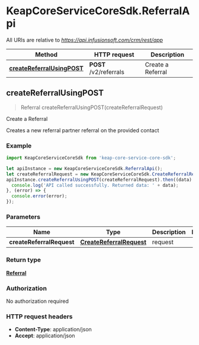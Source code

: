 # KeapCoreServiceCoreSdk.ReferralApi

All URIs are relative to *https://api.infusionsoft.com/crm/rest/app*

Method | HTTP request | Description
------------- | ------------- | -------------
[**createReferralUsingPOST**](ReferralApi.md#createReferralUsingPOST) | **POST** /v2/referrals | Create a Referral



## createReferralUsingPOST

> Referral createReferralUsingPOST(createReferralRequest)

Create a Referral

Creates a new referral partner referral on the provided contact

### Example

```javascript
import KeapCoreServiceCoreSdk from 'keap-core-service-core-sdk';

let apiInstance = new KeapCoreServiceCoreSdk.ReferralApi();
let createReferralRequest = new KeapCoreServiceCoreSdk.CreateReferralRequest(); // CreateReferralRequest | request
apiInstance.createReferralUsingPOST(createReferralRequest).then((data) => {
  console.log('API called successfully. Returned data: ' + data);
}, (error) => {
  console.error(error);
});

```

### Parameters


Name | Type | Description  | Notes
------------- | ------------- | ------------- | -------------
 **createReferralRequest** | [**CreateReferralRequest**](CreateReferralRequest.md)| request | 

### Return type

[**Referral**](Referral.md)

### Authorization

No authorization required

### HTTP request headers

- **Content-Type**: application/json
- **Accept**: application/json

